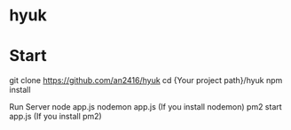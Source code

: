 # hyuk

# Start
git clone https://github.com/an2416/hyuk
cd {Your project path}/hyuk
npm install

Run Server
node app.js
nodemon app.js (If you install nodemon)
pm2 start app.js (If you install pm2)
